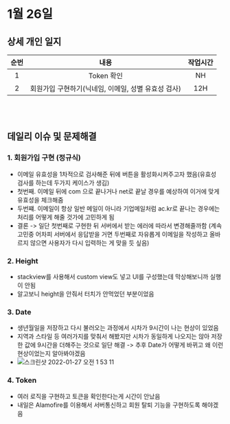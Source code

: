 # 1월 26일
## 상세 개인 일지 
|순번|내용|작업시간
|:---:|:-----:|:-------:
|1| Token 확인 | NH 
|2| 회원가입 구현하기(닉네임, 이메일, 성별 유효성 검사) | 12H


</br></br>
## 데일리 이슈 및 문제해결
### 1. 회원가입 구현 (정규식)
  - 이메일 유효성을 1차적으로 검사해준 뒤에 버튼을 활성화시켜주고자 했음(유효성 검사를 하는데 두가지 케이스가 생김)
  - 첫번째. 이메일 뒤에 com 으로 끝나거나 net로 끝날 경우를 예상하여 이거에 맞게 유효성을 체크해줌
  - 두번쨰. 이메일이 항상 일반 메일이 아니라 기업메일처럼 ac.kr로 끝나는 경우에는 처리를 어떻게 해줄 것가에 고민하게 됨
  - 결론 -> 일단 첫번째로 구현한 뒤 서버에서 받는 에러에 따라서 변경해줄까함 (계속 고민중 어차피 서버에서 응답받을 거면 두번째로 자유롭게 이메일을 작성하고 올바르지 않으면 사용자가 다시 입력하는 게 맞을 듯 싶음)
### 2. Height
  - stackview를 사용해서 custom view도 넣고 UI를 구성했는데 막상해보니까 실행이 안됨
  - 알고보니 height을 안줘서 터치가 안먹었던 부분이었음
### 3. Date
  - 생년월일을 저장하고 다시 불러오는 과정에서 시차가 9시간이 나는 현상이 있었음
  - 지역과 스타일 등 여러가지를 맞춰서 해봤지만 시차가 동일하게 나오지는 않아 저장한 값에 9시간을 더해주는 것으로 일단 해결 -> 추후 Date가 어떻게 바뀌고 왜 이런 현상이었는지 알아봐야겠음
  - ![스크린샷 2022-01-27 오전 1 53 11](https://user-images.githubusercontent.com/80211277/151295146-1bd7a5c3-6af6-4c08-8350-37376d142262.png)
### 4. Token
  - 여러 로직을 구현하고 토큰을 확인한다는게 시간이 안났음
  - 내일은 Alamofire를 이용해서 서버통신하고 회원 탈퇴 기능을 구현하도록 해야겠음

